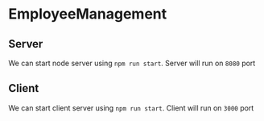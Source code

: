 # EmployeeManagement
## Server
We can start node server using `npm run start`. Server will run on `8080` port

## Client
We can start client server using `npm run start`. Client will run on `3000` port

